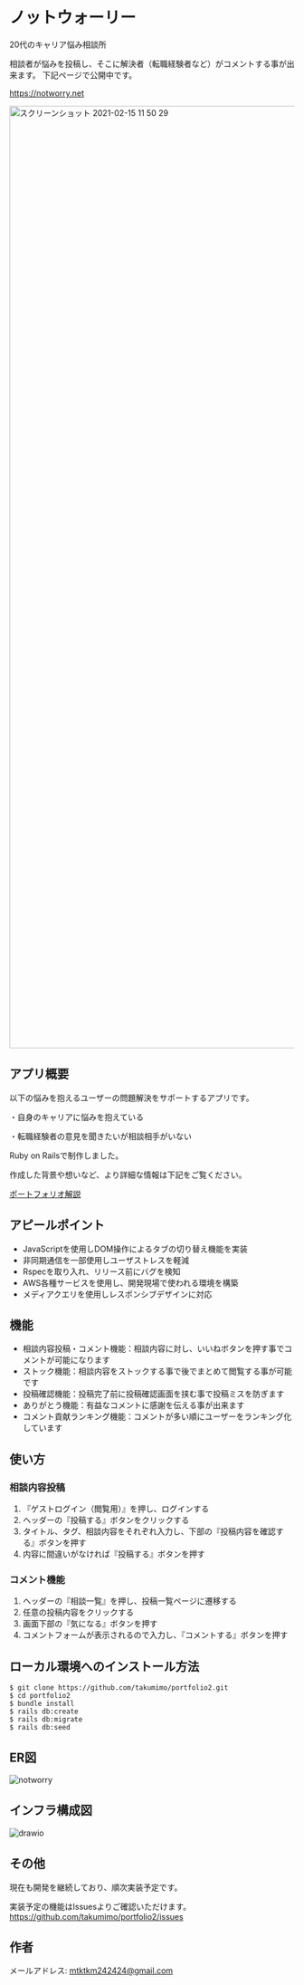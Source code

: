 # ノットウォーリー
20代のキャリア悩み相談所

相談者が悩みを投稿し、そこに解決者（転職経験者など）がコメントする事が出来ます。
下記ページで公開中です。

https://notworry.net

<img width="1665" alt="スクリーンショット 2021-02-15 11 50 29" src="https://user-images.githubusercontent.com/68421380/107900439-5c4f5000-6f84-11eb-86d3-aeedda2c6695.png">



## アプリ概要
以下の悩みを抱えるユーザーの問題解決をサポートするアプリです。

・自身のキャリアに悩みを抱えている

・転職経験者の意見を聞きたいが相談相手がいない

Ruby on Railsで制作しました。

作成した背景や想いなど、より詳細な情報は下記をご覧ください。

[ポートフォリオ解説](https://qiita.com/mtktkm24/private/233e30cfbea367b9cb0c)

## アピールポイント
- JavaScriptを使用しDOM操作によるタブの切り替え機能を実装
- 非同期通信を一部使用しユーザストレスを軽減
- Rspecを取り入れ、リリース前にバグを検知
- AWS各種サービスを使用し、開発現場で使われる環境を構築
- メディアクエリを使用しレスポンシブデザインに対応

## 機能

- 相談内容投稿・コメント機能：相談内容に対し、いいねボタンを押す事でコメントが可能になります
- ストック機能：相談内容をストックする事で後でまとめて閲覧する事が可能です
- 投稿確認機能：投稿完了前に投稿確認画面を挟む事で投稿ミスを防ぎます
- ありがとう機能：有益なコメントに感謝を伝える事が出来ます
- コメント貢献ランキング機能：コメントが多い順にユーザーをランキング化しています

## 使い方
### 相談内容投稿
1. 『ゲストログイン（閲覧用）』を押し、ログインする
2. ヘッダーの『投稿する』ボタンをクリックする
3. タイトル、タグ、相談内容をそれぞれ入力し、下部の『投稿内容を確認する』ボタンを押す
4. 内容に間違いがなければ『投稿する』ボタンを押す
### コメント機能
1. ヘッダーの『相談一覧』を押し、投稿一覧ページに遷移する
2. 任意の投稿内容をクリックする
3. 画面下部の『気になる』ボタンを押す
4. コメントフォームが表示されるので入力し、『コメントする』ボタンを押す

## ローカル環境へのインストール方法

```
$ git clone https://github.com/takumimo/portfolio2.git
$ cd portfolio2
$ bundle install
$ rails db:create
$ rails db:migrate
$ rails db:seed
```

## ER図
![notworry](https://user-images.githubusercontent.com/68421380/102493816-132f6c80-40b7-11eb-9be4-3b99e3563da3.png)


## インフラ構成図
![drawio](https://user-images.githubusercontent.com/68421380/102491081-0e68b980-40b3-11eb-8a59-3db97666e65f.png)


## その他
現在も開発を継続しており、順次実装予定です。

実装予定の機能はIssuesよりご確認いただけます。
https://github.com/takumimo/portfolio2/issues

## 作者
メールアドレス: [mtktkm242424@gmail.com](mtktkm242424@gmail.com)

